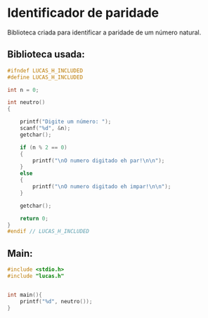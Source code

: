 # Identificador de paridade
Biblioteca criada para identificar a paridade de um número natural.

## Biblioteca usada:
```C
#ifndef LUCAS_H_INCLUDED
#define LUCAS_H_INCLUDED

int n = 0;

int neutro()
{

    printf("Digite um número: ");
    scanf("%d", &n);
    getchar();

    if (n % 2 == 0)
    {
        printf("\nO numero digitado eh par!\n\n");
    }
    else
    {
        printf("\nO numero digitado eh impar!\n\n");
    }

    getchar();

    return 0;
}
#endif // LUCAS_H_INCLUDED
```


## Main: 
```C
#include <stdio.h>
#include "lucas.h"


int main(){
    printf("%d", neutro());
}
```

